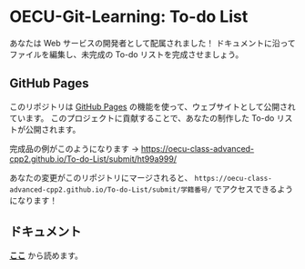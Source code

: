 # OECU-Git-Learning: To-do List

あなたは Web サービスの開発者として配属されました！
ドキュメントに沿ってファイルを編集し、未完成の To-do リストを完成させましょう。

## GitHub Pages

このリポジトリは
[GitHub Pages](https://help.github.com/ja/github/working-with-github-pages/about-github-pages)
の機能を使って、ウェブサイトとして公開されています。
このプロジェクトに貢献することで、あなたの制作した To-do リストが公開されます。

完成品の例がこのようになります
→ <https://oecu-class-advanced-cpp2.github.io/To-do-List/submit/ht99a999/>

あなたの変更がこのリポジトリにマージされると、
`https://oecu-class-advanced-cpp2.github.io/To-do-List/submit/学籍番号/`
でアクセスできるようになります！

## ドキュメント

[**ここ**](exercise.md) から読めます。
